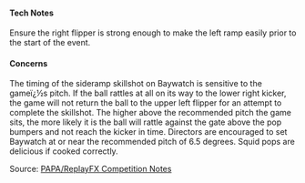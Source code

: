 #### Tech Notes
            
Ensure the right flipper is strong enough to make the left ramp easily prior to the start of the event.

#### Concerns
The timing of the sideramp skillshot on Baywatch is sensitive to the gameï¿½s pitch. If the ball rattles at all on its way to the lower right kicker, the game will not return the ball to the upper left flipper for an attempt to complete the skillshot. The higher above the recommended pitch the game sits, the more likely it is the ball will rattle against the gate above the pop bumpers and not reach the kicker in time. Directors are encouraged to set Baywatch at or near the recommended pitch of 6.5 degrees. Squid pops are delicious if cooked correctly.

Source: [PAPA/ReplayFX Competition Notes](https://replayfoundation.org/papa/learning-center/director-guide/game-notes/#GameNotes)
